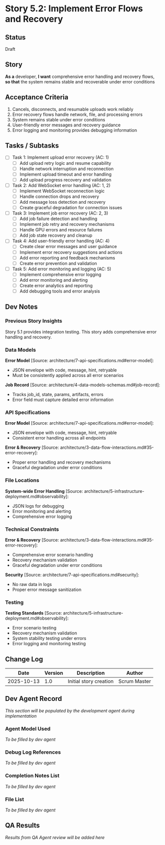 # Story 5.2: Implement Error Flows and Recovery

## Status
Draft

## Story
**As a** developer,
**I want** comprehensive error handling and recovery flows,
**so that** the system remains stable and recoverable under error conditions

## Acceptance Criteria
1. Cancels, disconnects, and resumable uploads work reliably
2. Error recovery flows handle network, file, and processing errors
3. System remains stable under error conditions
4. User-friendly error messages and recovery guidance
5. Error logging and monitoring provides debugging information

## Tasks / Subtasks
- [ ] Task 1: Implement upload error recovery (AC: 1)
  - [ ] Add upload retry logic and resume capability
  - [ ] Handle network interruption and reconnection
  - [ ] Implement upload timeout and error handling
  - [ ] Add upload progress recovery and validation
- [ ] Task 2: Add WebSocket error handling (AC: 1, 2)
  - [ ] Implement WebSocket reconnection logic
  - [ ] Handle connection drops and recovery
  - [ ] Add message loss detection and recovery
  - [ ] Create graceful degradation for connection issues
- [ ] Task 3: Implement job error recovery (AC: 2, 3)
  - [ ] Add job failure detection and handling
  - [ ] Implement job retry and recovery mechanisms
  - [ ] Handle GPU errors and resource failures
  - [ ] Add job state recovery and cleanup
- [ ] Task 4: Add user-friendly error handling (AC: 4)
  - [ ] Create clear error messages and user guidance
  - [ ] Implement error recovery suggestions and actions
  - [ ] Add error reporting and feedback mechanisms
  - [ ] Create error prevention and validation
- [ ] Task 5: Add error monitoring and logging (AC: 5)
  - [ ] Implement comprehensive error logging
  - [ ] Add error monitoring and alerting
  - [ ] Create error analytics and reporting
  - [ ] Add debugging tools and error analysis

## Dev Notes

### Previous Story Insights
Story 5.1 provides integration testing. This story adds comprehensive error handling and recovery.

### Data Models
**Error Model** [Source: architecture/7-api-specifications.md#error-model]:
- JSON envelope with code, message, hint, retryable
- Must be consistently applied across all error scenarios

**Job Record** [Source: architecture/4-data-models-schemas.md#job-record]:
- Tracks job_id, state, params, artifacts, errors
- Error field must capture detailed error information

### API Specifications
**Error Model** [Source: architecture/7-api-specifications.md#error-model]:
- JSON envelope with code, message, hint, retryable
- Consistent error handling across all endpoints

**Error & Recovery** [Source: architecture/3-data-flow-interactions.md#35-error-recovery]:
- Proper error handling and recovery mechanisms
- Graceful degradation under error conditions

### File Locations
**System-wide Error Handling** [Source: architecture/5-infrastructure-deployment.md#observability]:
- JSON logs for debugging
- Error monitoring and alerting
- Comprehensive error logging

### Technical Constraints
**Error & Recovery** [Source: architecture/3-data-flow-interactions.md#35-error-recovery]:
- Comprehensive error scenario handling
- Recovery mechanism validation
- Graceful degradation under error conditions

**Security** [Source: architecture/7-api-specifications.md#security]:
- No raw data in logs
- Proper error message sanitization

### Testing
**Testing Standards** [Source: architecture/5-infrastructure-deployment.md#observability]:
- Error scenario testing
- Recovery mechanism validation
- System stability testing under errors
- Error logging and monitoring testing

## Change Log
| Date | Version | Description | Author |
|------|---------|-------------|--------|
| 2025-10-13 | 1.0 | Initial story creation | Scrum Master |

## Dev Agent Record
*This section will be populated by the development agent during implementation*

### Agent Model Used
*To be filled by dev agent*

### Debug Log References
*To be filled by dev agent*

### Completion Notes List
*To be filled by dev agent*

### File List
*To be filled by dev agent*

## QA Results
*Results from QA Agent review will be added here*
